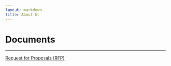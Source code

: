 ```yaml
---
layout: markdown
title: About Us
---
```


 <div class="main">
    <h1 class="subpage-header" id="documents">Documents</h1>
    <hr/>
        <p><a href="#">Request for Proposals (RFP)</a></p>
</div>

